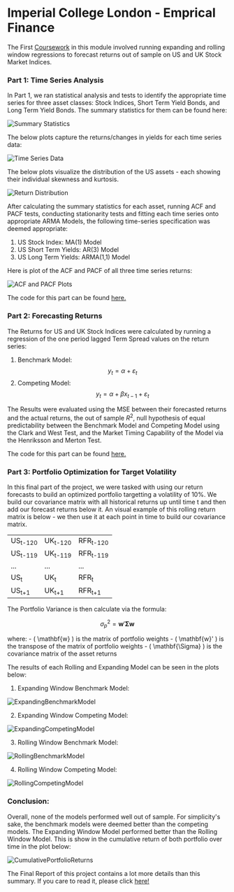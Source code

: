 # Imperial College London - Emprical Finance

The First [Coursework](IndividualProject/coursework_1) in this module involved running expanding and rolling window regressions to forecast returns out of sample on US and UK Stock Market Indices. 

### Part 1: Time Series Analysis

In Part 1, we ran statistical analysis and tests to identify the appropriate time series for three asset classes: Stock Indices, Short Term Yield Bonds, and Long Term Yield Bonds. The summary statistics for them can be found here:

![Summary Statistics](IndividualProject/coursework_1/Plots/us_uk_data.png)

The below plots capture the returns/changes in yields for each time series data:

![Time Series Data](IndividualProject/coursework_1/Plots/us_uk_stationary_data.png)

The below plots visualize the distribution of the US assets - each showing their individual skewness and kurtosis. 

![Return Distribution](IndividualProject/coursework_1/Plots/us_data_distribution.png)

 After calculating the summary statistics for each asset, running ACF and PACF tests, conducting stationarity tests and fitting each time series onto appropriate ARMA Models, the following time-series specification was deemed appropriate:
1. US Stock Index: MA(1) Model
2. US Short Term Yields: AR(3) Model
3. US Long Term Yields: ARMA(1,1) Model

Here is plot of the ACF and PACF of all three time series returns:

![ACF and PACF Plots](IndividualProject/coursework_1/Plots/acf_pacf.png)

The code for this part can be found [here.](IndividualProject/coursework_1/q1.ipynb)

### Part 2: Forecasting Returns

The Returns for US and UK Stock Indices were calculated by running a regression of the  one period lagged Term Spread values on the return series:

1. Benchmark Model:
$$y_t = \alpha + \varepsilon_t $$
2. Competing Model:
$$y_t = \alpha + \beta x_{t-1} + \varepsilon_t$$

The Results were evaluated using the MSE between their forecasted returns and the actual returns, the out of sample $R^{2}$, null hypothesis of equal predictability between the Benchmark Model and Competing Model using the Clark and West Test, and the Market Timing Capability of the Model via the Henriksson and Merton Test. 

The code for this part can be found [here.](IndividualProject/coursework_1/q2.ipynb)

### Part 3: Portfolio Optimization for Target Volatility

In this final part of the project, we were tasked with using our return forecasts to build an optimized portfolio targetting a volatility of 10%. We build our covariance matrix with all historical returns up until time t and then add our forecast returns below it. An visual example of this rolling return matrix is below - we then use it at each point in time to build our covariance matrix. 

<table>
<tr><td>US<sub>t-120</sub></td><td>UK<sub>t-120</sub></td><td>RFR<sub>t-120</sub></td></tr>
<tr><td>US<sub>t-119</sub></td><td>UK<sub>t-119</sub></td><td>RFR<sub>t-119</sub></td></tr>
<tr><td>...</td><td>...</td><td>...</td></tr>
<tr><td>US<sub>t</sub></td><td>UK<sub>t</sub></td><td>RFR<sub>t</sub></td></tr>
<tr><td>US<sub>t+1</sub></td><td>UK<sub>t+1</sub></td><td>RFR<sub>t+1</sub></td></tr>
</table>

The Portfolio Variance is then calculate via the formula:

$$ \sigma_p^2 = \mathbf{w}' \mathbf{\Sigma} \mathbf{w} $$

where:
    - \( \mathbf{w} \) is the matrix of portfolio weights
    - \( \mathbf{w}' \) is the transpose of the matrix of portfolio weights
    - \( \mathbf{\Sigma} \) is the covariance matrix of the asset returns
  
The results of each Rolling and Expanding Model can be seen in the plots below:

1. Expanding Window Benchmark Model:

![ExpandingBenchmarkModel](IndividualProject/coursework_1/Plots/Expanding%20Benchmark%20Model.png)

2. Expanding Window Competing Model:

![ExpandingCompetingModel](IndividualProject/coursework_1/Plots/Expanding%20Competing%20Model.png)

3. Rolling Window Benchmark Model:

![RollingBenchmarkModel](IndividualProject/coursework_1/Plots/Rolling%20Benchmark%20Model.png)

4. Rolling Window Competing Model:

![RollingCompetingModel](IndividualProject/coursework_1/Plots/Rolling%20Competing%20Model.png)

### Conclusion:

Overall, none of the models performed well out of sample. For simplicity's sake, the benchmark models were deemed better than the competing models. The Expanding Window Model performed better than the Rolling Window Model. This is show in the cumulative return of both portfolio over time in the plot below:

![CumulativePortfolioReturns](IndividualProject/coursework_1/Plots/cumulative_portfolio_returns.png)

The Final Report of this project contains a lot more details than this summary. If you care to read it, please click [here!](IndividualProject/coursework_1/EmpricalFinanceIndividualCoursework-TalhaJamal.pdf)